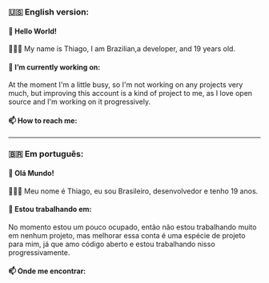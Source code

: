 ### 🇺🇸 English version:
#### 👋 Hello World!
<p>👱🏻‍♂️ My name is Thiago, I am Brazilian,a developer, and 19 years old.</p>
<h4>🔭 I’m currently working on:</h4>
<p>At the moment I'm a little busy, so I'm not working on any projects very much, but improving this account is a kind of project to me, as I love open source and I'm working on it progressively.</p>
<h4>📫 How to reach me:</h4>
<hr>

### 🇧🇷 Em português:
#### 👋 Olá Mundo!
<p>👱🏻‍♂️ Meu nome é Thiago, eu sou Brasileiro, desenvolvedor e tenho 19 anos.</p>
<h4>🔭 Estou trabalhando em:</h4>
<p>No momento estou um pouco ocupado, então não estou trabalhando muito em nenhum projeto, mas melhorar essa conta é uma espécie de projeto para mim, já que amo código aberto e estou trabalhando nisso progressivamente.</p>
<h4>📫 Onde me encontrar:</h4>
<!--
**thiagolauter/thiagolauter** is a ✨ _special_ ✨ repository because its `README.md` (this file) appears on your GitHub profile.

Here are some ideas to get you started:

- 🔭 I’m currently working on ...
- 🌱 I’m currently learning ...
- 📫 How to reach me: 
- ⚡ Fun fact: ...
-->
